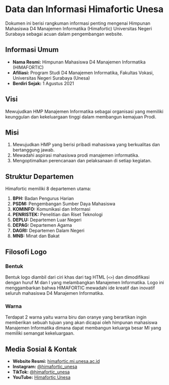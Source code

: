 # Data dan Informasi Himafortic Unesa

Dokumen ini berisi rangkuman informasi penting mengenai Himpunan Mahasiswa D4 Manajemen Informatika (Himafortic) Universitas Negeri Surabaya sebagai acuan dalam pengembangan website.

## Informasi Umum

- **Nama Resmi:** Himpunan Mahasiswa D4 Manajemen Informatika (HIMAFORTIC)
- **Afiliasi:** Program Studi D4 Manajemen Informatika, Fakultas Vokasi, Universitas Negeri Surabaya (Unesa)
- **Berdiri Sejak:** 1 Agustus 2021

## Visi

Mewujudkan HMP Manajemen Informatika sebagai organisasi yang memiliki keunggulan dan kekeluargaan tinggi dalam membangun kemajuan Prodi.

## Misi

1.  Mewujudkan HMP yang berisi pribadi mahasiswa yang berkualitas dan bertanggung jawab.
2.  Mewadahi aspirasi mahasiswa prodi manajemen informatika.
3.  Mengoptimalkan perencanaan dan pelaksanaan di setiap kegiatan.

## Struktur Departemen

Himafortic memiliki 8 departemen utama:

1.  **BPH:** Badan Pengurus Harian
2.  **PSDM:** Pengembangan Sumber Daya Mahasiswa
3.  **KOMINFO:** Komunikasi dan Informasi
4.  **PENRISTEK:** Penelitian dan Riset Teknologi
5.  **DEPLU:** Departemen Luar Negeri
6.  **DEPAG:** Departemen Agama
7.  **DAGRI:** Departemen Dalam Negeri
8.  **MNB:** Minat dan Bakat

## Filosofi Logo

### Bentuk

Bentuk logo diambil dari ciri khas dari tag HTML (`<>`) dan dimodifikasi dengan huruf M dan I yang melambangkan Manajemen Informatika. Logo ini menggambarkan bahwa HIMAFORTIC mewadahi ide kreatif dan inovatif seluruh mahasiswa D4 Manajemen Informatika.

### Warna

Terdapat 2 warna yaitu warna biru dan oranye yang berartikan ingin memberikan sebuah tujuan yang akan dicapai oleh himpunan mahasiswa Manajemen Informatika dimana dapat membangun keluarga besar MI yang memiliki semangat kekeluargaan.

## Media Sosial & Kontak

- **Website Resmi:** [himafortic.mi.unesa.ac.id](https://himafortic.mi.unesa.ac.id/)
- **Instagram:** [@himafortic_unesa](https://www.instagram.com/himafortic_unesa/)
- **TikTok:** [@himafortic_unesa](https://www.tiktok.com/@himafortic_unesa)
- **YouTube:** [Himafortic Unesa](https://www.youtube.com/@himaforticunesa1170)